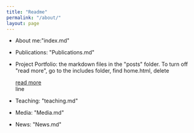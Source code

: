 ```yaml
---
title: "Readme"
permalink: "/about/"
layout: page
---
```



* About me:"index.md"

* Publications: "Publications.md"

* Project Portfolio: the markdown files in the "posts" folder. To turn off "read more", go to the includes folder, find home.html, delete <div class="more"><a href="{{ xxx}}">read more</a></div> line

* Teaching: "teaching.md"

* Media: "Media.md"

* News: "News.md"
